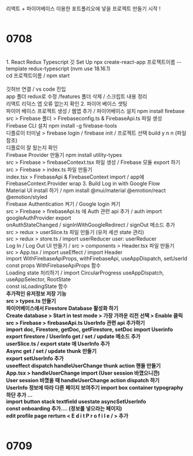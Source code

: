 리액트 + 파이어베이스 이용한 포트폴리오에 넣을 프로젝트 만들기 시작 !<br>
<br>
<h1>0708</h1>
<br>
<bt>1. React Redux Typescript 깃 Set Up</bt>
npx create-react-app 프로젝트이름 --template redux-typescript (nvm use 18.16.1)<br>
cd 프로젝트이름 / npm start<br>
<br>깃허브 연결 / vs code 진입<br>
app 폴더 redux로 수정 /features 폴더 삭제 / 스크립트 내용 정리<br>
리액트 리덕스 앱 오류 없는지 확인
<bt>2. 파이어 베이스 셋팅</bt>
<br>파이어 베이스 프로젝트 생성 / 웹앱 추가 / 파이어베이스 설치 npm install firebase
<br>src > Firebase 폴더 > Firebaseconfig.ts & FirebaseApi.ts 파일 생성
<br>Firebase CLI 설치 npm install -g firebase-tools
<br>디플로이 터미널 > firebase login / firebase init / 프로젝트 선택 build y n n (파일 참조)
<br>디플로이 잘 됬는지 확인
<br>Firebase Provider 만들기 npm install utility-types
<br>src > Firebase > firebaseContext.tsx 파일 생성 / Firebase 모듈 export 하기
<br>src > Firebase > index.ts 파일 만들기
<br>index.tsx > FirebaseApi & FirebaseContext import / app에 FirebaseContext.Provider wrap
<bt>3. Build Log in with Google Flow</bt>
<br>Material UI install 하기 / npm install @mui/material @emotion/react @emotion/styled
<br>Firebase Authentication 켜기 / Google login 켜기
<br>src > Firebase > firebaseApi.ts 에 Auth 관련 api 추가 / auth import googleAuthProvider export
<br>onAuthStateChanged / signInWithGoogleRedirect / signOut 메소드 추가
<br>src > redux > userSlice.ts 파일 만들기 (유저 세션 state 관리)
<br>src > redux > store.ts / import userReducer user: userReducer
<br>Log In / Log Out UI 만들기 / src > components > Header.tsx 파일 만들기 
<br>src > App.tsx / import useEffect / import Header
<br>import WithFirebaseApiProps, withFirebaseApi, useAppDispatch, setUserId
<br>const props WithFirebaseApiProps 함수
<br>Loading state 처리하기 / import CircularProgress useAppDispatch, useAppSelector, RootState
<br>const isLoadingState 함수
<br><strong>추가적인 유저정보 저장 기능<strong/>
<br>src > types.ts 만들기
<br>파이어베이스에서 Firestore Database 활성화 하기
<br>Create database > Start in test mode > 가장 가까운 리전 선택 > Enable 클릭
<br>src > Firebase > firebaseApi.ts UserInfo 관련 api 추가하기
<br>import doc, Firestore, getDoc, getFirestore, setDoc import Userinfo
<br>export firestore / UserInfo get / set / update 메소드 추가
<br>userSlice.ts / export state 에 UserInfo 추가
<br>Async get / set / update thunk 만들기
<br>export setUserInfo 추가
<br>useeffect dispatch handleUserChange thunk action 핸들 만들기
<br>App.tsx > handleUserChange import (User session 바꼈으니깐) 
<br>User session 바꼈을 때 handleUserChange action dispatch 하기 
<br>UserInfo 정보에 따라 다른 페이지 보여주기 import box container typography
<br>하단 추가 ...
<br>import button stack textfield usestate asyncSetUserInfo
<br>const onboarding 추가.... (정보를 넣으라는 페이지)
<br>edit profile page rerturn < E d i t P r o f i l e / > 추가
<br>
<br><h1>0709</h1>
<br>
<br>
